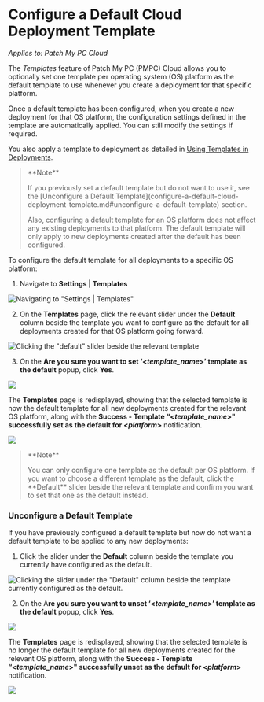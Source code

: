 # Configure a Default Cloud Deployment Template

_Applies to: Patch My PC Cloud_

The _Templates_ feature of Patch My PC (PMPC) Cloud allows you to optionally set one template per operating system (OS) platform as the default template to use whenever you create a deployment for that specific platform.

Once a default template has been configured, when you create a new deployment for that OS platform, the configuration settings defined in the template are automatically applied. You can still modify the settings if required.

You also apply a template to deployment as detailed in [Using Templates in Deployments](../../cloud-deployments/use-a-template-in-cloud-deployments.md).

> \*\*Note\*\*
>
> If you previously set a default template but do not want to use it, see the \[Unconfigure a Default Template]\(configure-a-default-cloud-deployment-template.md#unconfigure-a-default-template) section.
>
> Also, configuring a default template for an OS platform does not affect any existing deployments to that platform. The default template will only apply to new deployments created after the default has been configured.

To configure the default template for all deployments to a specific OS platform:

1. Navigate to **Settings | Templates**

![Navigating to "Settings | Templates"](../../../_images/image-\(261\).png)

2. On the **Templates** page, click the relevant slider under the **Default** column beside the template you want to configure as the default for all deployments created for that OS platform going forward.

![Clicking the "default" slider beside the relevant template](../../../_images/image-\(47\).png)

3. On the **Are you sure you want to set ‘<**_**template\_name**_**>’ template as the default** popup, click **Yes**.

![](../../../_images/image-\(263\).png)

The **Templates** page is redisplayed, showing that the selected template is now the default template for all new deployments created for the relevant OS platform, along with the **Success - Template “<**_**template\_name**_**>" successfully set as the default for <**_**platform**_**>** notification.

![](../../../_images/image-\(49\).png)

> \*\*Note\*\*
>
> You can only configure one template as the default per OS platform. If you want to choose a different template as the default, click the \*\*Default\*\* slider beside the relevant template and confirm you want to set that one as the default instead.

### Unconfigure a Default Template

If you have previously configured a default template but now do not want a default template to be applied to any new deployments:

1. Click the slider under the **Default** column beside the template you currently have configured as the default.

![Clicking the slider under the "Default" column beside the template currently configured as the default.](../../../_images/image-\(51\).png)

2. On the A**re you sure you want to unset ‘<**_**template\_name**_**>’ template as the default** popup, click **Yes**.

![](../../../_images/image-\(266\).png)

The **Templates** page is redisplayed, showing that the selected template is no longer the default template for all new deployments created for the relevant OS platform, along with the **Success - Template “<**_**template\_name**_**>" successfully unset as the default for <**_**platform**_**>** notification.

![](../../../_images/image-\(52\).png)
